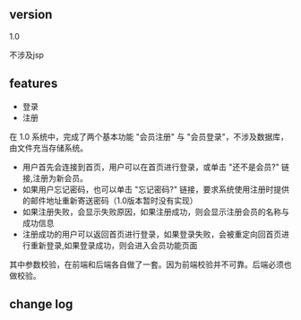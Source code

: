 ## version
1.0 

不涉及jsp

## features
- 登录
- 注册

在 1.0 系统中，完成了两个基本功能 "会员注册" 与 "会员登录"，不涉及数据库，由文件充当存储系统。

- 用户首先会连接到首页，用户可以在首页进行登录，或单击 "还不是会员?" 链接,注册为新会员。
- 如果用户忘记密码，也可以单击 "忘记密码?" 链接，要求系统使用注册时提供的邮件地址重新寄送密码（1.0版本暂时没有实现）
- 如果注册失败，会显示失败原因，如果注册成功，则会显示注册会员的名称与成功信息
- 注册成功的用户可以返回首页进行登录，如果登录失败，会被重定向回首页进行重新登录,如果登录成功，则会进入会员功能页面

其中参数校验，在前端和后端各自做了一套。因为前端校验并不可靠。后端必须也做校验。

## change log

